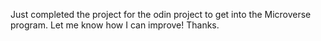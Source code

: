 Just completed the project for the odin project to get into the Microverse program. Let me know how I can improve! Thanks.